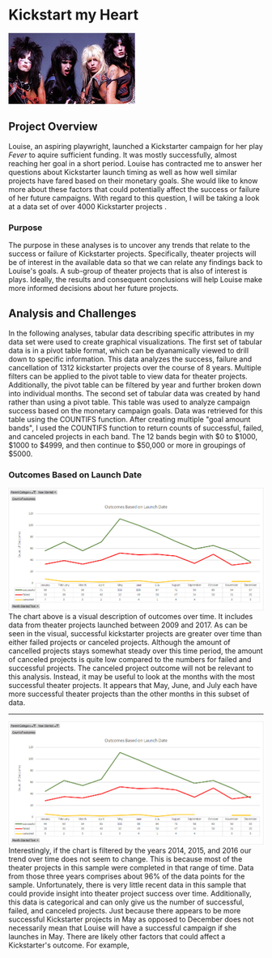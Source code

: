 # **Kickstart my Heart**
![Motley](Motley.jpg)
## Project Overview
  Louise, an aspiring playwright, launched a Kickstarter campaign for her play *Fever* to aquire sufficient funding.  It was mostly successfully, almost reaching her goal in a short period.  Louise has contracted me to answer her questions about Kickstarter launch timing as well as how well similar projects have fared based on their monetary goals.  She would like to know more about these factors that could potentially affect the success or failure of her future campaigns.  With regard to this question, I will be taking a look at a data set of over 4000 Kickstarter projects .
### Purpose
  The purpose in these analyses is to uncover any trends that relate to the success or failure of Kickstarter projects.  Specifically, theater projects will be of interest in the available data so that we can relate any findings back to Louise's goals. A sub-group of theater projects that is also of interest is plays.  Ideally, the results and consequent conclusions will help Louise make more informed decisions about her future projects.
## Analysis and Challenges
  In the following analyses, tabular data describing specific attributes in my data set were used to create graphical visualizations.  The first set of tabular data is in a pivot table format, which can be dyanamically viewed to drill down to specific information.  This data analyzes the success, failure and cancellation of 1312 kickstarter projects over the course of 8 years.  Multiple filters can be applied to the pivot table to view data for theater projects. Additionally, the pivot table can be filtered by year and further broken down into individual months.  The second set of tabular data was created by hand rather than using a pivot table. This table was used to analyze campaign success based on the monetary campaign goals. Data was retrieved for this table using the COUNTIFS function.  After creating multiple "goal amount bands", I used the COUNTIFS function to return counts of successful, failed, and canceled projects in each band. The 12 bands begin with $0 to $1000, $1000 to $4999, and then continue to $50,000 or more in groupings of $5000.       
### Outcomes Based on Launch Date
![OBLD](Theater_Outcomes_vs_Launch.png)
  The chart above is a visual description of outcomes over time.  It includes data from theater projects launched between 2009 and 2017.  As can be seen in the visual, successful kickstarter projects are greater over time than either failed projects or canceled projects.  Although the amount of cancelled projects stays somewhat steady over this time period, the amount of canceled projects is quite low compared to the numbers for failed and successful projects.  The canceled project outcome will not be relevant to this analysis.  Instead, it may be useful to look at the months with the most successful theater projects.  It appears that May, June, and July each have more successful theater projects than the other months in this subset of data.  

---  
![OBLD](Theater_Outcomes_vs_Launch2.png)     
  Interestingly, if the chart is filtered by the years 2014, 2015, and 2016 our trend over time does not seem to change.  This is because most of the theater projects in this sample were completed in that range of time.  Data from those three years comprises about 96% of the data points for the sample.  Unfortunately, there is very little recent data in this sample that could provide insight into theater project success over time. Additionally, this data is categorical and can only give us the number of successful, failed, and canceled projects.  Just because there appears to be more successful Kickstarter projects in May as opposed to December does not necessarily mean that Louise will have a successful campaign if she launches in May.  There are likely other factors that could affect a Kickstarter's outcome.  For example, 
